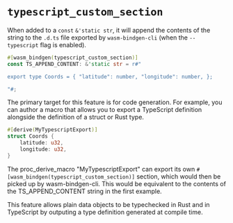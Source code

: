 # `typescript_custom_section`

When added to a `const` `&'static str`, it will append the contents of the
string to the `.d.ts` file exported by `wasm-bindgen-cli` (when the
`--typescript` flag is enabled).

```rust
#[wasm_bindgen(typescript_custom_section)]
const TS_APPEND_CONTENT: &'static str = r#"

export type Coords = { "latitude": number, "longitude": number, }; 

"#;
```

The primary target for this feature is for code generation. For example, you
can author a macro that allows you to export a TypeScript definition alongside
the definition of a struct or Rust type.

```rust
#[derive(MyTypescriptExport)]
struct Coords {
    latitude: u32,
    longitude: u32,
}
```

The proc_derive_macro "MyTypescriptExport" can export its own
`#[wasm_bindgen(typescript_custom_section)]` section, which would then be
picked up by wasm-bindgen-cli. This would be equivalent to the contents of
the TS_APPEND_CONTENT string in the first example.

This feature allows plain data objects to be typechecked in Rust and in
TypeScript by outputing a type definition generated at compile time.

